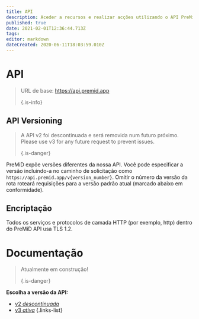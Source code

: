 ```yaml
---
title: API
description: Aceder a recursos e realizar acções utilizando o API PreMiD
published: true
date: 2021-02-01T12:36:44.713Z
tags:
editor: markdown
dateCreated: 2020-06-11T18:03:59.010Z
---
```


# API

> URL de base: https://api.premid.app 
> 
> {.is-info}

## API Versioning
> A API v2 foi descontinuada e será removida num futuro próximo. Please use v3 for any future request to prevent issues. 
> 
> {.is-danger}

PreMiD expõe versões diferentes da nossa API. Você pode especificar a versão incluindo-a no caminho de solicitação como `https://api.premid.app/v{version_number}`. Omitir o número da versão da rota roteará requisições para a versão padrão atual (marcado abaixo em conformidade).

## Encriptação

Todos os serviços e protocolos de camada HTTP (por exemplo, http) dentro do PreMiD API usa TLS 1.2.

# Documentação
> Atualmente em construção! 
> 
> {.is-danger}

**Escolha a versão da API:**
- [v2 *descontinuada*](/dev/api/v2)
- [v3 *ativa*](/dev/api/v3)
{.links-list}